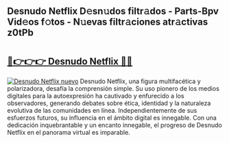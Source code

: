 ## Desnudo Netflix D𝚎sn𝚞dos filtr𝚊dos - Parts-Bpv Vid𝚎os f𝚘tos - N𝚞evas filtr𝚊ciones atr𝚊ctivas z0tPb

# <h2><a href="http://mb332g.tromn.icu/?c=Desnudo+Netflix">🔗👉👉👉 Desnudo Netflix 🔗🔗</a></h2>

[![Desnudo Netflix nuevo](https://i.imgur.com/pEAQMta.gif)](http://mb332g.tromn.icu/?c=Desnudo+Netflix)
Desnudo Netflix, una figura multifacética y polarizadora, desafía la comprensión simple. Su uso pionero de los medios digitales para la autoexpresión ha cautivado y enfurecido a los observadores, generando debates sobre ética, identidad y la naturaleza evolutiva de las comunidades en línea. Independientemente de sus esfuerzos futuros, su influencia en el ámbito digital es innegable. Con una dedicación inquebrantable y un encanto innegable, el progreso de Desnudo Netflix en el panorama virtual es imparable.
